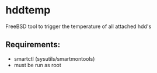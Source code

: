 hddtemp
=======

FreeBSD tool to trigger the temperature of all attached hdd's


Requirements:
------------------
* smartctl (sysutils/smartmontools)
* must be run as root
